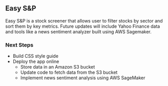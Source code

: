 ## Easy S&P
Easy S&P is a stock screener that allows user to filter stocks by sector and sort them by key metrics. Future updates will include Yahoo Finance data and tools like a news sentiment analyzer built using AWS Sagemaker.

### Next Steps
- Build CSS style guide
- Deploy the app online
  - Store data in an Amazon S3 bucket
  - Update code to fetch data from the S3 bucket
  - Implement news sentiment analysis using AWS SageMaker

